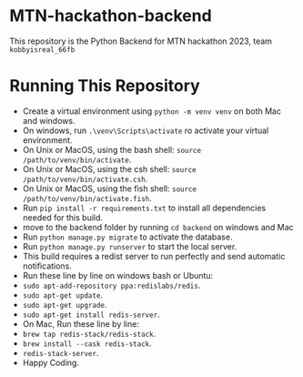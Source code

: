 # MTN-hackathon-backend
 This repository is the Python Backend for MTN hackathon 2023, team `kobbyisreal_66fb`
 
# Running This Repository
- Create a virtual environment using `python -m venv venv` on both Mac and windows.
- On windows, run `.\venv\Scripts\activate` ro activate your virtual environment.
- On Unix or MacOS, using the bash shell: `source /path/to/venv/bin/activate`.
- On Unix or MacOS, using the csh shell: `source /path/to/venv/bin/activate.csh`.
- On Unix or MacOS, using the fish shell: `source /path/to/venv/bin/activate.fish`.
- Run `pip install -r requirements.txt` to install all dependencies needed for this build.
- move to the backend folder by running `cd backend` on windows and Mac
- Run `python manage.py migrate` to activate the database.
- Run `python manage.py runserver` to start the local server.
- This build requires a redist server to run perfectly and send automatic notifications.
- Run these line by line on windows bash or Ubuntu:
- `sudo apt-add-repository ppa:redislabs/redis`.
- `sudo apt-get update`.
- `sudo apt-get upgrade`.
- `sudo apt-get install redis-server`.
- On Mac, Run these line by line:
- `brew tap redis-stack/redis-stack`.
- `brew install --cask redis-stack`.
- `redis-stack-server`.
- Happy Coding.
